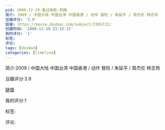 ```yaml
---
pid: 2009-12-19-看过电影-刺陵
简介: 2009 / 中国大陆 中国台湾 中国香港 / 动作 冒险 / 朱延平 / 周杰伦 林志玲
豆瓣评分: '3.9'
链接: https://movie.douban.com/subject/3305722/
创建时间: '2009-12-19 23:15:31'
我的评分: '1'
标签:
评论:
tags: [douban]
categories: [timeline]
---
```

简介:2009 / 中国大陆 中国台湾 中国香港 / 动作 冒险 / 朱延平 / 周杰伦 林志玲

豆瓣评分:3.9

[链接](https://movie.douban.com/subject/3305722/)

我的评分:1

标签:

评论:

